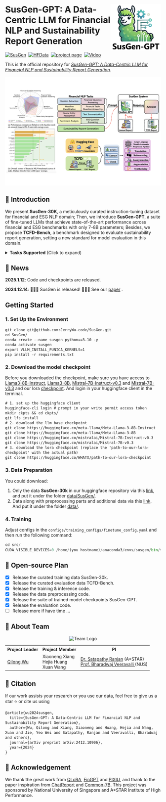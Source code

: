 <p>
  <h1>
    <img src="./assets/logo.png" height=150px align="right"/>
    SusGen-GPT: A Data-Centric LLM for Financial NLP and Sustainability Report Generation
  </h1>
</p>

<!-- <div align="center"> -->
[![SusGen](https://img.shields.io/badge/%F0%9F%93%8E%20arXiv-Paper-red)](https://arxiv.org/abs/2412.03069)&nbsp;
[![HFData](https://img.shields.io/badge/%F0%9F%A4%97%20Huggingface-Data-yellow)](https://huggingface.co/WHATX)&nbsp;
[![project page](https://img.shields.io/badge/%F0%9F%A4%96%20wandb-Training-green?logo=)](https://wandb.ai/whatx)&nbsp;
[![Video](https://img.shields.io/badge/%F0%9F%8E%A5%20Video-Demo-blue)](https://jerrywu-code.github.io/files/susgen_demo.mp4)
<!-- </div> -->
<!-- ![visitors](https://visitor-badge.laobi.icu/badge?page_id=JerryWu-code/SusGen) -->

This is the official repository for *[SusGen-GPT: A Data-Centric LLM for Financial NLP and Sustainability
Report Generation](https://arxiv.org/pdf/2412.10906)*.

<p align="center">
  <img src="./assets/post.jpg">
</p>

## 🌿 Introduction
We present **SusGen-30K**, a meticulously curated instruction-tuning dataset for financial and ESG NLP domain; Then, we introduce **SusGen-GPT**, a suite of fine-tuned LLMs that achieve state-of-the-art performance across financial and ESG benchmarks with only 7–8B parameters; Besides, we propose **TCFD-Bench**, a benchmark designed to evaluate sustainability report generation, setting a new standard for model evaluation in this domain.


<details>
<summary><strong>Tasks Supported</strong> (Click to expand)</summary>

>Headline Classification (**HC**), Named Entity Recognition (**NER**), Relation Extraction (**RE**), Sentiment Analysis (**SA**), Financial Question Answering (**FIN-QA**), Financial Tabel Question Answering (**FIN-TQA**), Text Summarisation (**SUM**), Sustainability Report Generation (**SRG**).

</details>

## 📰 News

**2025.1.12**:  Code and checkpoints are released.

**2024.12.14**:  🎉🎉🎉 SusGen is released! 🎉🎉🎉  See our [paper](https://arxiv.org/pdf/2412.10906) .

## Getting Started

### 1. Set Up the Environment

```shell
git clone git@github.com:JerryWu-code/SusGen.git
cd SusGen/
conda create --name susgen python==3.10 -y
conda activate susgen
export VLLM_INSTALL_PUNICA_KERNELS=1
pip install -r requirements.txt
```

### 2. Download the model checkpoint
Before you downloaded the checkpoint, make sure you have access to [Llama3-8B-Instruct](https://huggingface.co/meta-llama/Meta-Llama-3-8B-Instruct), [Llama3-8B](https://huggingface.co/meta-llama/Meta-Llama-3-8B), [Mistral-7B-Instruct-v0.3](https://huggingface.co/mistralai/Mistral-7B-Instruct-v0.3) and [Mistral-7B-v0.3](https://huggingface.co/mistralai/Mistral-7B-v0.3)
 and our lora [checkpoint](https://huggingface.co/WHATX/). And login in your huggingface client in the terminal.
```shell
# 1. set up the huggingface client
huggingface-cli login # prompt in your write permit access token
mkdir ckpts && cd ckpts/
git lfs install
# 2. download the llm base checkpoint
git clone https://huggingface.co/meta-llama/Meta-Llama-3-8B-Instruct
git clone https://huggingface.co/meta-llama/Meta-Llama-3-8B
git clone https://huggingface.co/mistralai/Mistral-7B-Instruct-v0.3
git clone https://huggingface.co/mistralai/Mistral-7B-v0.3
# 3. download the lora checkpoint (replace the 'path-to-our-lora-checkpoint' with the actual path)
git clone https://huggingface.co/WHATX/path-to-our-lora-checkpoint
```
<!-- ### Run the demo

```shell
cd src/
CUDA_VISIBLE_DEVICES=0 python demo.py --base_model Mistral-7B-Instruct-v0.3 --lora_path ../ckpts/path-to-our-lora-checkpoint-dir
``` -->

### 3. Data Preparation

You could download:
1) Only the data **SusGen-30k** in our huggingface repository via this [link](https://huggingface.co/datasets/WHATX/SusGen-30k), and put it under the folder [data/SusGen/](./data/SusGen/).
2) Data along with preprocessing parts and additional data via this [link](https://huggingface.co/datasets/WHATX/SusGen). And put it under the folder [data/](./data/).

### 4. Training
Adjust configs in the `configs/training_configs/finetune_config.yaml` and then run the following command:
```python
cd src/
CUDA_VISIBLE_DEVICES=0 /home/(you hostname)/anaconda3/envs/susgen/bin/torchrun --nproc_per_node=1 --master_port=29501 finetune.py --config configs/training_configs/finetune_config.yaml
```

<!-- ### 5. Evaluation
```python
cd eval/code/
CUDA_VISIBLE_DEVICES=0 python eval.py
``` -->

## 📑 Open-source Plan

- [X] Release the curated training data SusGen-30k.
- [X] Release the curated evaluation data TCFD-Bench.
- [X] Release the training & inference code.
- [X] Release the data preprocessing code.
- [X] Release the suite of trained model checkpoints SusGen-GPT.
- [X] Release the evaluation code.
- [ ] Release more if have time ...
## 🤝 About Team

<p align="center">
  <img src="assets/team_logo.png" width="240" height="240" alt="Team Logo">
</p>

<table id="Team" style="margin: 0 auto; width:100%;">
  <tr>
    <th>Project Leader</th>
    <th>Project Member</th>
    <th>PI</th>
  </tr>
  <tr>
    <td>
      <a href="https://jerrywu-code.github.io/">Qilong Wu</a></td>
    <td>
      Xiaoneng Xiang<br>
      Hejia Huang<br>
      Xuan Wang<br>
    </td>
    <td>
      <a href="https://www.linkedin.com/in/ranjansatapathy/">Dr. Satapathy Ranjan</a> (A*STAR)<br>
      <a href="https://scholar.google.com/citations?user=IqAJttsAAAAJ&hl=en">Prof. Bharadwaj Veeravalli </a> (NUS)
    </td>
  </tr>
</table>

## 📄 Citation

If our work assists your research or you use our data, feel free to give us a star ⭐ or cite us using

```
@article{wu2024susgen,
  title={SusGen-GPT: A Data-Centric LLM for Financial NLP and Sustainability Report Generation},
  author={Wu, Qilong and Xiang, Xiaoneng and Huang, Hejia and Wang, Xuan and Jie, Yeo Wei and Satapathy, Ranjan and Veeravalli, Bharadwaj and others},
  journal={arXiv preprint arXiv:2412.10906},
  year={2024}
}
```

## 🍎 Acknowledgement
We thank the great work from [QLoRA](https://arxiv.org/abs/2305.14314), [FinGPT](https://github.com/AI4Finance-Foundation/FinGPT) and [PIXIU](https://github.com/The-FinAI/PIXIU), and thank to the paper inspiration from [ChatReport](https://github.com/EdisonNi-hku/chatreport) and [Common-7B](https://arxiv.org/abs/2403.04706). This project was sponsored by National University of Singapore and A*STAR Institute of High Performance.
